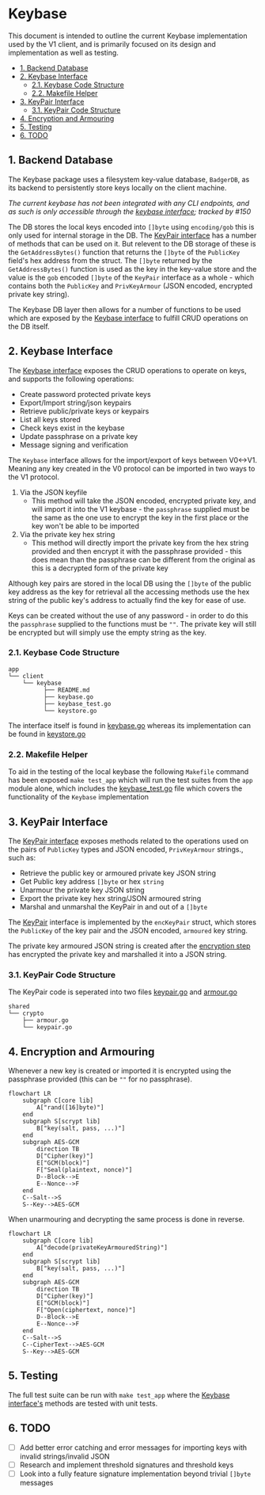 # Keybase

This document is intended to outline the current Keybase implementation used by the V1 client, and is primarily focused on its design and implementation as well as testing.

<!-- TOC -->
* [1. Backend Database](#1-backend-database)
* [2. Keybase Interface](#2-keybase-interface)
  * [2.1. Keybase Code Structure](#21-keybase-code-structure)
  * [2.2. Makefile Helper](#22-makefile-helper)
* [3. KeyPair Interface](#3-keypair-interface)
  * [3.1. KeyPair Code Structure](#31-keypair-code-structure)
* [4. Encryption and Armouring](#4-encryption-and-armouring)
* [5. Testing](#5-testing)
* [6. TODO](#6-todo)
<!-- TOC -->

##  1. Backend Database

The Keybase package uses a filesystem key-value database, `BadgerDB`, as its backend to persistently store keys locally on the client machine.

_The current keybase has not been integrated with any CLI endpoints, and as such is only accessible through the [keybase interface](#keybase-interface); tracked by #150_

The DB stores the local keys encoded into `[]byte` using `encoding/gob` this is only used for internal storage in the DB. The [KeyPair interface](#keypair-interface) has a number of methods that can be used on it. But relevent to the DB storage of these is the `GetAddressBytes()` function that returns the `[]byte` of the `PublicKey` field's hex address from the struct. The `[]byte` returned by the `GetAddressBytes()` function is used as the key in the key-value store and the value is the `gob` encoded `[]byte` of the `KeyPair` interface as a whole - which contains both the `PublicKey` and `PrivKeyArmour` (JSON encoded, encrypted private key string).

The Keybase DB layer then allows for a number of functions to be used which are exposed by the [Keybase interface](#keybase-interface) to fulfill CRUD operations on the DB itself.


##  2. Keybase Interface

The [Keybase interface](./keybase.go) exposes the CRUD operations to operate on keys, and supports the following operations:
- Create password protected private keys
- Export/Import string/json keypairs
- Retrieve public/private keys or keypairs
- List all keys stored
- Check keys exist in the keybase
- Update passphrase on a private key
- Message signing and verification

The `Keybase` interface allows for the import/export of keys between V0<->V1. Meaning any key created in the V0 protocol can be imported in two ways to the V1 protocol.
 1. Via the JSON keyfile
    - This method will take the JSON encoded, encrypted private key, and will import it into the V1 keybase - the `passphrase` supplied must be the same as the one use to encrypt the key in the first place or the key won't be able to be imported
 2. Via the private key hex string
    - This method will directly import the private key from the hex string provided and then encrypt it with the passphrase provided - this does mean than the passphrase can be different from the original as this is a decrypted form of the private key

Although key pairs are stored in the local DB using the `[]byte` of the public key address as the key for retrieval all the accessing methods use the hex string of the public key's address to actually find the key for ease of use.

Keys can be created without the use of any password - in order to do this the `passphrase` supplied to the functions must be `""`. The private key will still be encrypted but will simply use the empty string as the key.


###  2.1. Keybase Code Structure
```
app
└── client
    └── keybase
          ├── README.md
          ├── keybase.go
          ├── keybase_test.go
          └── keystore.go
```

The interface itself is found in [keybase.go](./keybase.go) whereas its implementation can be found in [keystore.go](./keystore.go)


###  2.2. Makefile Helper

To aid in the testing of the local keybase the following `Makefile` command has been exposed `make test_app` which will run the test suites from the `app` module alone, which includes the [keybase_test.go](./keybase_test.go) file which covers the functionality of the `Keybase` implementation


##  3. KeyPair Interface

The [KeyPair interface](../../../shared/crypto/keypair.go) exposes methods related to the operations used on the pairs of `PublicKey` types and JSON encoded, `PrivKeyArmour` strings., such as:
- Retrieve the public key or armoured private key JSON string
- Get Public key address `[]byte` or hex `string`
- Unarmour the private key JSON string
- Export the private key hex string/JSON armoured string
- Marshal and unmarshal the KeyPair in and out of a `[]byte`

The [KeyPair](../../../shared/crypto/keypair.go) interface is implemented by the `encKeyPair` struct, which stores the `PublicKey` of the key pair and the JSON encoded, `armoured` key string.

The private key armoured JSON string is created after the [encryption step](#encryption-and-armouring) has encrypted the private key and marshalled it into a JSON string.


###  3.1. KeyPair Code Structure

The KeyPair code is seperated into two files [keypair.go](../../../shared/crypto/keypair.go) and [armour.go](../../../shared/crypto/armour.go)

```
shared
└── crypto
    ├── armour.go
    └── keypair.go
```


##  4. Encryption and Armouring

Whenever a new key is created or imported it is encrypted using the passphrase provided (this can be `""` for no passphrase).

```mermaid
flowchart LR
    subgraph C[core lib]
        A["rand([16]byte)"]
    end
    subgraph S[scrypt lib]
        B["key(salt, pass, ...)"]
    end
    subgraph AES-GCM
        direction TB
        D["Cipher(key)"]
        E["GCM(block)"]
        F["Seal(plaintext, nonce)"]
        D--Block-->E
        E--Nonce-->F
    end
    C--Salt-->S
    S--Key-->AES-GCM
```

When unarmouring and decrypting the same process is done in reverse.

```mermaid
flowchart LR
    subgraph C[core lib]
        A["decode(privateKeyArmouredString)"]
    end
    subgraph S[scrypt lib]
        B["key(salt, pass, ...)"]
    end
    subgraph AES-GCM
        direction TB
        D["Cipher(key)"]
        E["GCM(block)"]
        F["Open(ciphertext, nonce)"]
        D--Block-->E
        E--Nonce-->F
    end
    C--Salt-->S
    C--CipherText-->AES-GCM
    S--Key-->AES-GCM
```


##  5. Testing

The full test suite can be run with `make test_app` where the [Keybase interface's](#keybase-interface) methods are tested with unit tests.


##  6. TODO

- [ ] Add better error catching and error messages for importing keys with invalid strings/invalid JSON
- [ ] Research and implement threshold signatures and threshold keys
- [ ] Look into a fully feature signature implementation beyond trivial `[]byte` messages
